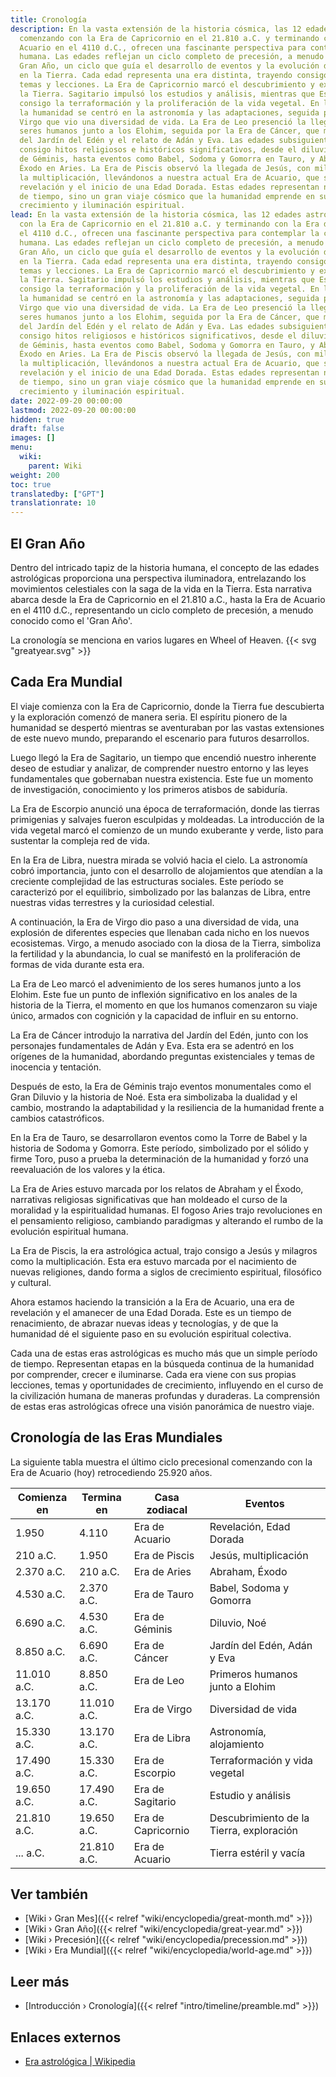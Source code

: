 ```yaml
---
title: Cronología
description: En la vasta extensión de la historia cósmica, las 12 edades astrológicas,
  comenzando con la Era de Capricornio en el 21.810 a.C. y terminando con la Era de
  Acuario en el 4110 d.C., ofrecen una fascinante perspectiva para contemplar la civilización
  humana. Las edades reflejan un ciclo completo de precesión, a menudo conocido como
  Gran Año, un ciclo que guía el desarrollo de eventos y la evolución de la conciencia
  en la Tierra. Cada edad representa una era distinta, trayendo consigo sus propios
  temas y lecciones. La Era de Capricornio marcó el descubrimiento y exploración de
  la Tierra. Sagitario impulsó los estudios y análisis, mientras que Escorpio trajo
  consigo la terraformación y la proliferación de la vida vegetal. En la Era de Libra,
  la humanidad se centró en la astronomía y las adaptaciones, seguida por la Era de
  Virgo que vio una diversidad de vida. La Era de Leo presenció la llegada de los
  seres humanos junto a los Elohim, seguida por la Era de Cáncer, que marcó la era
  del Jardín del Edén y el relato de Adán y Eva. Las edades subsiguientes llevaron
  consigo hitos religiosos e históricos significativos, desde el diluvio en la Era
  de Géminis, hasta eventos como Babel, Sodoma y Gomorra en Tauro, y Abraham y el
  Éxodo en Aries. La Era de Piscis observó la llegada de Jesús, con milagros como
  la multiplicación, llevándonos a nuestra actual Era de Acuario, que simboliza la
  revelación y el inicio de una Edad Dorada. Estas edades representan no solo períodos
  de tiempo, sino un gran viaje cósmico que la humanidad emprende en su búsqueda de
  crecimiento y iluminación espiritual.
lead: En la vasta extensión de la historia cósmica, las 12 edades astrológicas, comenzando
  con la Era de Capricornio en el 21.810 a.C. y terminando con la Era de Acuario en
  el 4110 d.C., ofrecen una fascinante perspectiva para contemplar la civilización
  humana. Las edades reflejan un ciclo completo de precesión, a menudo conocido como
  Gran Año, un ciclo que guía el desarrollo de eventos y la evolución de la conciencia
  en la Tierra. Cada edad representa una era distinta, trayendo consigo sus propios
  temas y lecciones. La Era de Capricornio marcó el descubrimiento y exploración de
  la Tierra. Sagitario impulsó los estudios y análisis, mientras que Escorpio trajo
  consigo la terraformación y la proliferación de la vida vegetal. En la Era de Libra,
  la humanidad se centró en la astronomía y las adaptaciones, seguida por la Era de
  Virgo que vio una diversidad de vida. La Era de Leo presenció la llegada de los
  seres humanos junto a los Elohim, seguida por la Era de Cáncer, que marcó la era
  del Jardín del Edén y el relato de Adán y Eva. Las edades subsiguientes llevaron
  consigo hitos religiosos e históricos significativos, desde el diluvio en la Era
  de Géminis, hasta eventos como Babel, Sodoma y Gomorra en Tauro, y Abraham y el
  Éxodo en Aries. La Era de Piscis observó la llegada de Jesús, con milagros como
  la multiplicación, llevándonos a nuestra actual Era de Acuario, que simboliza la
  revelación y el inicio de una Edad Dorada. Estas edades representan no solo períodos
  de tiempo, sino un gran viaje cósmico que la humanidad emprende en su búsqueda de
  crecimiento y iluminación espiritual.
date: 2022-09-20 00:00:00
lastmod: 2022-09-20 00:00:00
hidden: true
draft: false
images: []
menu:
  wiki:
    parent: Wiki
weight: 200
toc: true
translatedby: ["GPT"]
translationrate: 10
---
```


## El Gran Año

Dentro del intricado tapiz de la historia humana, el concepto de las edades astrológicas proporciona una perspectiva iluminadora, entrelazando los movimientos celestiales con la saga de la vida en la Tierra. Esta narrativa abarca desde la Era de Capricornio en el 21.810 a.C., hasta la Era de Acuario en el 4110 d.C., representando un ciclo completo de precesión, a menudo conocido como el 'Gran Año'.

La cronología se menciona en varios lugares en Wheel of Heaven. {{< svg "greatyear.svg" >}}

## Cada Era Mundial

El viaje comienza con la Era de Capricornio, donde la Tierra fue descubierta y la exploración comenzó de manera seria. El espíritu pionero de la humanidad se despertó mientras se aventuraban por las vastas extensiones de este nuevo mundo, preparando el escenario para futuros desarrollos.

Luego llegó la Era de Sagitario, un tiempo que encendió nuestro inherente deseo de estudiar y analizar, de comprender nuestro entorno y las leyes fundamentales que gobernaban nuestra existencia. Este fue un momento de investigación, conocimiento y los primeros atisbos de sabiduría.

La Era de Escorpio anunció una época de terraformación, donde las tierras primigenias y salvajes fueron esculpidas y moldeadas. La introducción de la vida vegetal marcó el comienzo de un mundo exuberante y verde, listo para sustentar la compleja red de vida.

En la Era de Libra, nuestra mirada se volvió hacia el cielo. La astronomía cobró importancia, junto con el desarrollo de alojamientos que atendían a la creciente complejidad de las estructuras sociales. Este período se caracterizó por el equilibrio, simbolizado por las balanzas de Libra, entre nuestras vidas terrestres y la curiosidad celestial.

A continuación, la Era de Virgo dio paso a una diversidad de vida, una explosión de diferentes especies que llenaban cada nicho en los nuevos ecosistemas. Virgo, a menudo asociado con la diosa de la Tierra, simboliza la fertilidad y la abundancia, lo cual se manifestó en la proliferación de formas de vida durante esta era.

La Era de Leo marcó el advenimiento de los seres humanos junto a los Elohim. Este fue un punto de inflexión significativo en los anales de la historia de la Tierra, el momento en que los humanos comenzaron su viaje único, armados con cognición y la capacidad de influir en su entorno.

La Era de Cáncer introdujo la narrativa del Jardín del Edén, junto con los personajes fundamentales de Adán y Eva. Esta era se adentró en los orígenes de la humanidad, abordando preguntas existenciales y temas de inocencia y tentación.

Después de esto, la Era de Géminis trajo eventos monumentales como el Gran Diluvio y la historia de Noé. Esta era simbolizaba la dualidad y el cambio, mostrando la adaptabilidad y la resiliencia de la humanidad frente a cambios catastróficos.

En la Era de Tauro, se desarrollaron eventos como la Torre de Babel y la historia de Sodoma y Gomorra. Este período, simbolizado por el sólido y firme Toro, puso a prueba la determinación de la humanidad y forzó una reevaluación de los valores y la ética.

La Era de Aries estuvo marcada por los relatos de Abraham y el Éxodo, narrativas religiosas significativas que han moldeado el curso de la moralidad y la espiritualidad humanas. El fogoso Aries trajo revoluciones en el pensamiento religioso, cambiando paradigmas y alterando el rumbo de la evolución espiritual humana.

La Era de Piscis, la era astrológica actual, trajo consigo a Jesús y milagros como la multiplicación. Esta era estuvo marcada por el nacimiento de nuevas religiones, dando forma a siglos de crecimiento espiritual, filosófico y cultural.

Ahora estamos haciendo la transición a la Era de Acuario, una era de revelación y el amanecer de una Edad Dorada. Este es un tiempo de renacimiento, de abrazar nuevas ideas y tecnologías, y de que la humanidad dé el siguiente paso en su evolución espiritual colectiva.

Cada una de estas eras astrológicas es mucho más que un simple período de tiempo. Representan etapas en la búsqueda continua de la humanidad por comprender, crecer e iluminarse. Cada era viene con sus propias lecciones, temas y oportunidades de crecimiento, influyendo en el curso de la civilización humana de maneras profundas y duraderas. La comprensión de estas eras astrológicas ofrece una visión panorámica de nuestro viaje.

## Cronología de las Eras Mundiales

La siguiente tabla muestra el último ciclo precesional comenzando con la Era de Acuario (hoy) retrocediendo 25.920 años.

| Comienza en | Termina en | Casa zodiacal    | Eventos                          |
|-------------|------------|------------------|---------------------------------|
| 1.950       | 4.110      | Era de Acuario   | Revelación, Edad Dorada          |
| 210 a.C.    | 1.950      | Era de Piscis    | Jesús, multiplicación            |
| 2.370 a.C.  | 210 a.C.   | Era de Aries     | Abraham, Éxodo                   |
| 4.530 a.C.  | 2.370 a.C. | Era de Tauro     | Babel, Sodoma y Gomorra          |
| 6.690 a.C.  | 4.530 a.C. | Era de Géminis   | Diluvio, Noé                     |
| 8.850 a.C.  | 6.690 a.C. | Era de Cáncer    | Jardín del Edén, Adán y Eva      |
| 11.010 a.C. | 8.850 a.C. | Era de Leo       | Primeros humanos junto a Elohim  |
| 13.170 a.C. | 11.010 a.C.| Era de Virgo     | Diversidad de vida               |
| 15.330 a.C. | 13.170 a.C.| Era de Libra     | Astronomía, alojamiento          |
| 17.490 a.C. | 15.330 a.C.| Era de Escorpio  | Terraformación y vida vegetal    |
| 19.650 a.C. | 17.490 a.C.| Era de Sagitario | Estudio y análisis               |
| 21.810 a.C. | 19.650 a.C.| Era de Capricornio| Descubrimiento de la Tierra, exploración |
| ... a.C.    | 21.810 a.C.| Era de Acuario   | Tierra estéril y vacía           |

## Ver también

- [Wiki › Gran Mes]({{< relref "wiki/encyclopedia/great-month.md" >}})
- [Wiki › Gran Año]({{< relref "wiki/encyclopedia/great-year.md" >}})
- [Wiki › Precesión]({{< relref "wiki/encyclopedia/precession.md" >}})
- [Wiki › Era Mundial]({{< relref "wiki/encyclopedia/world-age.md" >}})

## Leer más

- [Introducción › Cronología]({{< relref "intro/timeline/preamble.md" >}})

## Enlaces externos

- [Era astrológica | Wikipedia](https://es.wikipedia.org/wiki/Era_astrol%C3%B3gica)
